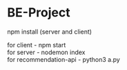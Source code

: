 # BE-Project
npm install (server and client)
 
for client - npm start\
for server - nodemon index\
for recommendation-api - python3 a.py

